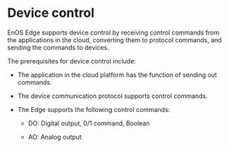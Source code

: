 # Device control

EnOS Edge supports device control by receiving control commands from the applications in the cloud, converting them to protocol commands, and sending the commands to devices.

The prerequisites for device control include:

- The application in the cloud platform has the function of sending out commands.

- The device communication protocol supports control commands.

- The Edge supports the following control commands:

  - DO: Digital output, 0/1 command, Boolean

  - AO: Analog output
